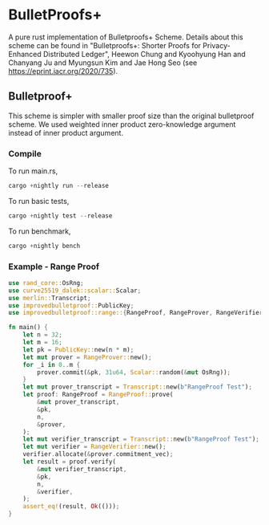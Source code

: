 # BulletProofs+
A pure rust implementation of Bulletproofs+ Scheme.
Details about this scheme can be found in "Bulletproofs+: Shorter Proofs for Privacy-Enhanced Distributed Ledger", Heewon Chung and Kyoohyung Han and Chanyang Ju and Myungsun Kim and Jae Hong Seo (see https://eprint.iacr.org/2020/735).


## Bulletproof+
This scheme is simpler with smaller proof size than the original bulletproof scheme. We used weighted inner product zero-knowledge argument instead of inner product argument.

### Compile
To run main.rs,
```rust
cargo +nightly run --release
```
To run basic tests,
```rust
cargo +nightly test --release
```
To run benchmark,
```rust
cargo +nightly bench
```

### Example - Range Proof
```rust
use rand_core::OsRng;
use curve25519_dalek::scalar::Scalar;
use merlin::Transcript;
use improvedbulletproof::PublicKey;
use improvedbulletproof::range::{RangeProof, RangeProver, RangeVerifier};

fn main() {
    let n = 32;
    let m = 16;
    let pk = PublicKey::new(n * m);
    let mut prover = RangeProver::new();
    for _i in 0..m {
        prover.commit(&pk, 31u64, Scalar::random(&mut OsRng));
    }
    let mut prover_transcript = Transcript::new(b"RangeProof Test");
    let proof: RangeProof = RangeProof::prove(
        &mut prover_transcript,
        &pk,
        n,
        &prover,
    );
    let mut verifier_transcript = Transcript::new(b"RangeProof Test");
    let mut verifier = RangeVerifier::new();
    verifier.allocate(&prover.commitment_vec);
    let result = proof.verify(
        &mut verifier_transcript,
        &pk,
        n,
        &verifier,
    );
    assert_eq!(result, Ok(()));
}
```
